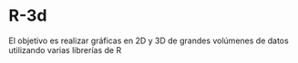# R-3d
El objetivo es realizar gráficas en 2D y 3D de grandes volúmenes de datos utilizando varias librerías de R
